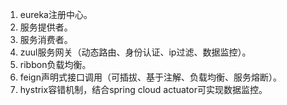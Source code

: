 1. eureka注册中心。
2. 服务提供者。
3. 服务消费者。
4. zuul服务网关（动态路由、身份认证、ip过滤、数据监控）。
5. ribbon负载均衡。
6. feign声明式接口调用（可插拔、基于注解、负载均衡、服务熔断）。
7. hystrix容错机制，结合spring cloud actuator可实现数据监控。